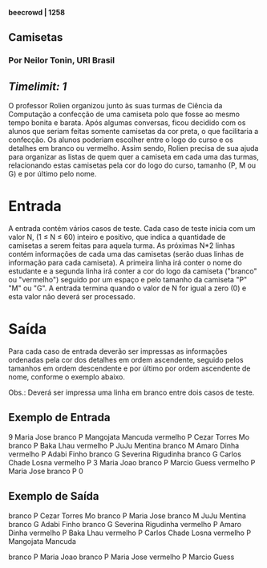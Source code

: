 **beecrowd | 1258**
## Camisetas
### Por Neilor Tonin, URI Brasil
_Timelimit: 1_
---

O professor Rolien organizou junto às suas turmas de Ciência da Computação a confecção de uma camiseta polo que fosse ao mesmo tempo bonita e barata. Após algumas conversas, ficou decidido com os alunos que seriam feitas somente camisetas da cor preta, o que facilitaria a confecção. Os alunos poderiam escolher entre o logo do curso e os detalhes em branco ou vermelho. Assim sendo, Rolien precisa de sua ajuda para organizar as listas de quem quer a camiseta em cada uma das turmas, relacionando estas camisetas pela cor do logo do curso, tamanho (P, M ou G) e por último pelo nome.


# Entrada

A entrada contém vários casos de teste. Cada caso de teste inicia com um valor N, (1 ≤ N ≤ 60) inteiro e positivo, que indica a quantidade de camisetas a serem feitas para aquela turma. As próximas N*2 linhas contém informações de cada uma das camisetas (serão duas linhas de informação para cada camiseta). A primeira linha irá conter o nome do estudante e a segunda linha irá conter a cor do logo da camiseta ("branco" ou "vermelho") seguido por um espaço e pelo tamanho da camiseta "P" "M" ou "G". A entrada termina quando o valor de N for igual a zero (0) e esta valor não deverá ser processado.

# Saída

Para cada caso de entrada deverão ser impressas as informações ordenadas pela cor dos detalhes em ordem ascendente, seguido pelos tamanhos em ordem descendente e por último por ordem ascendente de nome, conforme o exemplo abaixo.

Obs.: Deverá ser impressa uma linha em branco entre dois casos de teste.

## Exemplo de Entrada
9
Maria Jose
branco P
Mangojata Mancuda
vermelho P
Cezar Torres Mo
branco P
Baka Lhau
vermelho P
JuJu Mentina
branco M
Amaro Dinha
vermelho P
Adabi Finho
branco G
Severina Rigudinha
branco G
Carlos Chade Losna
vermelho P
3
Maria Joao
branco P
Marcio Guess
vermelho P
Maria Jose
branco P
0

## Exemplo de Saída

branco P Cezar Torres Mo
branco P Maria Jose
branco M JuJu Mentina
branco G Adabi Finho
branco G Severina Rigudinha
vermelho P Amaro Dinha
vermelho P Baka Lhau
vermelho P Carlos Chade Losna
vermelho P Mangojata Mancuda

branco P Maria Joao
branco P Maria Jose
vermelho P Marcio Guess